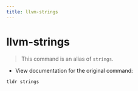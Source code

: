 ```yaml
---
title: llvm-strings
---
```

# llvm-strings

> This command is an alias of `strings`.

- View documentation for the original command:

`tldr strings`
